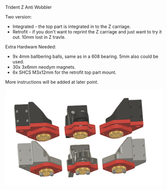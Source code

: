 
Trident Z Anti Wobbler

Two version:
- Integrated - the top part is integrated in to the Z carriage.
- Retrofit - if you don't want to reprint the Z carriage and just want to try it out. 10mm lost in Z travle.

Extra Hardware Needed:
- 9x 4mm ballbering balls, same as in a 608 bearing. 5mm also could be used.
- 30x 3x6mm neodym magnets.
- 6x SHCS M3x12mm for the retrofit top part mount. 

More instructions will be added at later point.

![PIC](variants.png)

